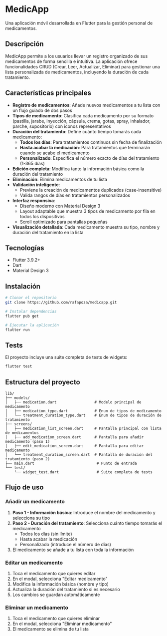 # MedicApp

Una aplicación móvil desarrollada en Flutter para la gestión personal de medicamentos.

## Descripción

MedicApp permite a los usuarios llevar un registro organizado de sus medicamentos de forma sencilla e intuitiva. La aplicación ofrece funcionalidades CRUD (Crear, Leer, Actualizar, Eliminar) para gestionar una lista personalizada de medicamentos, incluyendo la duración de cada tratamiento.

## Características principales

- **Registro de medicamentos**: Añade nuevos medicamentos a tu lista con un flujo guiado de dos pasos
- **Tipos de medicamento**: Clasifica cada medicamento por su formato (pastilla, jarabe, inyección, cápsula, crema, gotas, spray, inhalador, parche, supositorio) con iconos representativos
- **Duración del tratamiento**: Define cuánto tiempo tomarás cada medicamento:
  - **Todos los días**: Para tratamientos continuos sin fecha de finalización
  - **Hasta acabar la medicación**: Para tratamientos que terminarán cuando se acabe el medicamento
  - **Personalizado**: Especifica el número exacto de días del tratamiento (1-365 días)
- **Edición completa**: Modifica tanto la información básica como la duración del tratamiento
- **Eliminación**: Elimina medicamentos de tu lista
- **Validación inteligente**:
  - Previene la creación de medicamentos duplicados (case-insensitive)
  - Valida rangos de días en tratamientos personalizados
- **Interfaz responsiva**:
  - Diseño moderno con Material Design 3
  - Layout adaptable que muestra 3 tipos de medicamento por fila en todos los dispositivos
  - Scroll optimizado para pantallas pequeñas
- **Visualización detallada**: Cada medicamento muestra su tipo, nombre y duración del tratamiento en la lista

## Tecnologías

- Flutter 3.9.2+
- Dart
- Material Design 3

## Instalación

```bash
# Clonar el repositorio
git clone https://github.com/rafapoza/medicapp.git

# Instalar dependencias
flutter pub get

# Ejecutar la aplicación
flutter run
```

## Tests

El proyecto incluye una suite completa de tests de widgets:

```bash
flutter test
```

## Estructura del proyecto

```
lib/
├── models/
│   ├── medication.dart                 # Modelo principal de medicamento
│   ├── medication_type.dart            # Enum de tipos de medicamento
│   └── treatment_duration_type.dart    # Enum de tipos de duración de tratamiento
├── screens/
│   ├── medication_list_screen.dart     # Pantalla principal con lista de medicamentos
│   ├── add_medication_screen.dart      # Pantalla para añadir medicamento (paso 1)
│   ├── edit_medication_screen.dart     # Pantalla para editar medicamento
│   └── treatment_duration_screen.dart  # Pantalla de duración del tratamiento (paso 2)
├── main.dart                            # Punto de entrada
└── test/
    └── widget_test.dart                 # Suite completa de tests
```

## Flujo de uso

### Añadir un medicamento

1. **Paso 1 - Información básica**: Introduce el nombre del medicamento y selecciona su tipo
2. **Paso 2 - Duración del tratamiento**: Selecciona cuánto tiempo tomarás el medicamento
   - Todos los días (sin límite)
   - Hasta acabar la medicación
   - Personalizado (introduce el número de días)
3. El medicamento se añade a tu lista con toda la información

### Editar un medicamento

1. Toca el medicamento que quieres editar
2. En el modal, selecciona "Editar medicamento"
3. Modifica la información básica (nombre y tipo)
4. Actualiza la duración del tratamiento si es necesario
5. Los cambios se guardan automáticamente

### Eliminar un medicamento

1. Toca el medicamento que quieres eliminar
2. En el modal, selecciona "Eliminar medicamento"
3. El medicamento se elimina de tu lista
